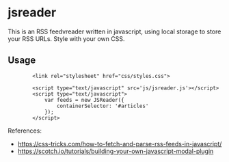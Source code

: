 # jsreader

This is an RSS feedvreader written in javascript, using local storage to store your RSS URLs. Style with your own CSS.

## Usage
```
		<link rel="stylesheet" href="css/styles.css">

		<script type="text/javascript" src='js/jsreader.js'></script>
		<script type="text/javascript">
			var feeds = new JSReader({
			    containerSelector: '#articles'
			});
		</script>

```

References:

- https://css-tricks.com/how-to-fetch-and-parse-rss-feeds-in-javascript/
- https://scotch.io/tutorials/building-your-own-javascript-modal-plugin